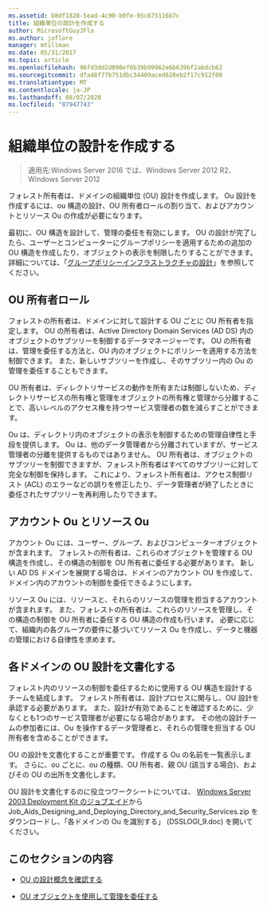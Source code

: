 ```yaml
---
ms.assetid: b8df1828-5ead-4c90-b0fe-95c675116b7c
title: 組織単位の設計を作成する
author: MicrosoftGuyJFlo
ms.author: joflore
manager: mtillman
ms.date: 05/31/2017
ms.topic: article
ms.openlocfilehash: 96fd3dd2d090ef6b39b99962e6b639bf2abdcb62
ms.sourcegitcommit: dfa48f77b751dbc34409aced628eb2f17c912f08
ms.translationtype: MT
ms.contentlocale: ja-JP
ms.lasthandoff: 08/07/2020
ms.locfileid: "87947743"
---
```

# <a name="creating-an-organizational-unit-design"></a>組織単位の設計を作成する

> 適用先:Windows Server 2016 では、Windows Server 2012 R2、Windows Server 2012

フォレスト所有者は、ドメインの組織単位 (OU) 設計を作成します。 Ou 設計を作成するには、ou 構造の設計、OU 所有者ロールの割り当て、およびアカウントとリソース Ou の作成が必要になります。

最初に、OU 構造を設計して、管理の委任を有効にします。 OU の設計が完了したら、ユーザーとコンピューターにグループポリシーを適用するための追加の OU 構造を作成したり、オブジェクトの表示を制限したりすることができます。 詳細については、「[グループポリシーインフラストラクチャの設計](/previous-versions/windows/it-pro/windows-server-2003/cc786524(v=ws.10))」を参照してください。

## <a name="ou-owner-role"></a>OU 所有者ロール
フォレストの所有者は、ドメインに対して設計する OU ごとに OU 所有者を指定します。 OU の所有者は、Active Directory Domain Services (AD DS) 内のオブジェクトのサブツリーを制御するデータマネージャーです。 OU の所有者は、管理を委任する方法と、OU 内のオブジェクトにポリシーを適用する方法を制御できます。 また、新しいサブツリーを作成し、そのサブツリー内の Ou の管理を委任することもできます。

OU 所有者は、ディレクトリサービスの動作を所有または制御しないため、ディレクトリサービスの所有権と管理をオブジェクトの所有権と管理から分離することで、高いレベルのアクセス権を持つサービス管理者の数を減らすことができます。

Ou は、ディレクトリ内のオブジェクトの表示を制御するための管理自律性と手段を提供します。 Ou は、他のデータ管理者から分離されていますが、サービス管理者の分離を提供するものではありません。 OU 所有者は、オブジェクトのサブツリーを制御できますが、フォレスト所有者はすべてのサブツリーに対して完全な制御を保持します。 これにより、フォレスト所有者は、アクセス制御リスト (ACL) のエラーなどの誤りを修正したり、データ管理者が終了したときに委任されたサブツリーを再利用したりできます。

## <a name="account-ous-and-resource-ous"></a>アカウント Ou とリソース Ou
アカウント Ou には、ユーザー、グループ、およびコンピューターオブジェクトが含まれます。 フォレストの所有者は、これらのオブジェクトを管理する OU 構造を作成し、その構造の制御を OU 所有者に委任する必要があります。 新しい AD DS ドメインを展開する場合は、ドメインのアカウント OU を作成して、ドメイン内のアカウントの制御を委任できるようにします。

リソース Ou には、リソースと、それらのリソースの管理を担当するアカウントが含まれます。 また、フォレストの所有者は、これらのリソースを管理し、その構造の制御を OU 所有者に委任する OU 構造の作成も行います。 必要に応じて、組織内の各グループの要件に基づいてリソース Ou を作成し、データと機器の管理における自律性を求めます。

## <a name="documenting-the-ou-design-for-each-domain"></a>各ドメインの OU 設計を文書化する
フォレスト内のリソースの制御を委任するために使用する OU 構造を設計するチームを結成します。 フォレスト所有者は、設計プロセスに関与し、OU 設計を承認する必要があります。 また、設計が有効であることを確認するために、少なくとも1つのサービス管理者が必要になる場合があります。 その他の設計チームの参加者には、Ou を操作するデータ管理者と、それらの管理を担当する OU 所有者を含めることができます。

OU の設計を文書化することが重要です。 作成する Ou の名前を一覧表示します。 さらに、ou ごとに、ou の種類、OU 所有者、親 OU (該当する場合)、およびその OU の出所を文書化します。

OU 設計を文書化するのに役立つワークシートについては、 [Windows Server 2003 Deployment Kit のジョブエイド](https://microsoft.com/download/details.aspx?id=9608)から Job_Aids_Designing_and_Deploying_Directory_and_Security_Services.zip をダウンロードし、「各ドメインの Ou を識別する」 (DSSLOGI_9.doc) を開いてください。

## <a name="in-this-section"></a>このセクションの内容

- [OU の設計概念を確認する](../../ad-ds/plan/Reviewing-OU-Design-Concepts.md)

- [OU オブジェクトを使用して管理を委任する](../../ad-ds/plan/Delegating-Administration-by-Using-OU-Objects.md)
